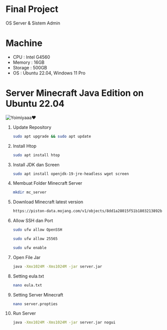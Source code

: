 # Final Project 
OS Server & Sistem Admin

# Machine
- CPU		: Intel G4560
- Memory	: 16GB
- Storage	: 500GB
- OS		: Ubuntu 22.04, Windows 11 Pro

# Server Minecraft Java Edition on Ubuntu 22.04
![Yoimiyaaa❤](https://static.wikia.nocookie.net/logopedia/images/a/aa/Minecraft-java-logo.png/revision/latest/scale-to-width-down/1000?cb=20190316052713)
1. Update Repository
    ```sh
    sudo apt upgrade && sudo apt update
2. Install Htop
    ```sh
    sudo apt install htop
    ```
3. Install JDK dan Screen
   ```sh
   sudo apt install openjdk-19-jre-headless wget screen
   ```
4. Membuat Folder Minecraft Server
   ```sh
   mkdir mc_server
   ```
5. Download Minecraft latest version
    ```sh
   https://piston-data.mojang.com/v1/objects/8dd1a28015f51b1803213892b50b7b4fc76e594d/server.jar
   ```
6. Allow SSH dan Port
    ```sh
   sudo ufw allow OpenSSH
   ```
   ```sh
   sudo ufw allow 25565
   ```
    ```sh
   sudo ufw enable
   ```
7. Open File Jar
    ```sh
   java -Xmx1024M -Xms1024M -jar server.jar
   ```
8. Setting eula.txt
    ```sh
    nano eula.txt
    ```
9. Setting Server Minecraft
    ```sh
   nano server.propties
   ```
10. Run Server
    ```sh
    java -Xmx1024M -Xms1024M -jar server.jar nogui
    ```
   
